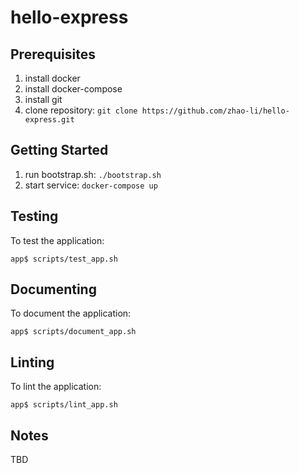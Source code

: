 # hello-express

Prerequisites
-------------
1. install docker
1. install docker-compose
1. install git
1. clone repository: `git clone https://github.com/zhao-li/hello-express.git`

Getting Started
---------------
1. run bootstrap.sh: `./bootstrap.sh`
1. start service: `docker-compose up`

Testing
-------
To test the application:

    app$ scripts/test_app.sh

Documenting
-----------
To document the application:

    app$ scripts/document_app.sh

Linting
-------
To lint the application:

    app$ scripts/lint_app.sh

Notes
-----
TBD
